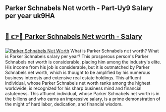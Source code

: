 ## Parker Schnabels N𝚎t w𝚘rth - Part-Uy9 S𝚊lary per year uk9HA

# <h2><a href="http://gc4qvq1.nevu.top/?p=Parker+Schnabels">🔗 👉🔴 Parker Schnabels N𝚎t w𝚘rth - S𝚊lary</a></h2>

[![Parker Schnabels N𝚎t W𝚘rth](https://i.imgur.com/Oavwk0R.jpeg)](http://gc4qvq1.nevu.top/?p=Parker+Schnabels)
What is Parker Schnabels n𝚎t w𝚘rth? What is Parker Schnabels s𝚊lary per year?
This prosperous person's Parker Schnabels net worth is considerable, placing him among the industry's elite. His income from his job is considerable, but it is outmatched by Parker Schnabels net worth, which is thought to be amplified by his numerous business interests and extensive real estate holdings. This affluent individual, whose Parker Schnabels net worth ranks among the highest worldwide, is recognized for his sharp business mind and financial astuteness. This affluent individual, whose Parker Schnabels net worth is in the billions and who earns an impressive salary, is a prime demonstration of the might of hard labor, dedication, and financial wisdom.
